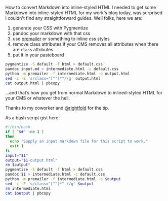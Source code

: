 How to convert Markdown into inline-styled HTML
I needed to get some Markdown into inline-styled HTML for my work's blog today, was surprised I couldn't find any straightforward guides. Well folks, here we are:

1. generate your CSS with Pygmentize
2. pandoc your markdown with that css
3. use [premailer](https://pypi.python.org/pypi/premailer) or something to inline css styles
4. remove class attributes if your CMS removes all attributes when there are `class` attributes
5. put it in your pasteboard

```bash
pygmentize -S default -f html > default.css
pandoc input.md > intermediate.html -c default.css
python -m premailer -f intermediate.html -o output.html
sed -i -E 's/class="[^"]*"//g' output.html
cat output.html | pbcopy
```

…and that’s how you get from normal Markdown to inlined-styled HTML for your CMS or whatever the hell.

Thanks to my coworker and [@rightfold](https://twitter.com/rightfold) for the tip.

As a bash script gist here:

```bash
#!/bin/bash
if [ "$#" -ne 1 ]
then
  echo "Supply an input markdown file for this script to work."
  exit 1
fi
input="$1"
output="$1-output.html"
rm $output*
pygmentize -S default -f html > default.css
pandoc $1 > intermediate.html -c default.css
python -m premailer -f intermediate.html -o $output
sed -i -E 's/class="[^"]*" //g' $output
rm intermediate.html
cat $output | pbcopy
```
